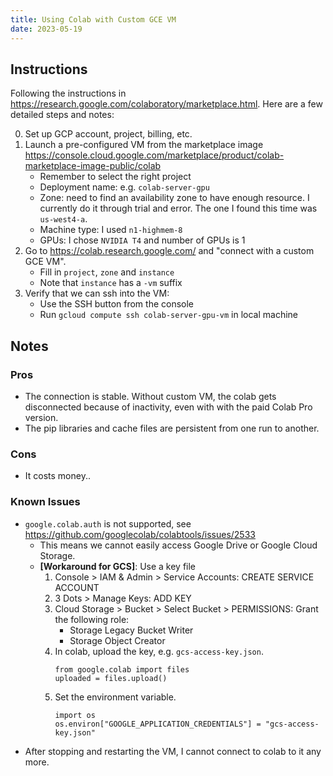 ```yaml
---
title: Using Colab with Custom GCE VM
date: 2023-05-19
---
```


## Instructions

Following the instructions in https://research.google.com/colaboratory/marketplace.html. Here are a few detailed steps and notes:

0. Set up GCP account, project, billing, etc.
1. Launch a pre-configured VM from the marketplace image
   https://console.cloud.google.com/marketplace/product/colab-marketplace-image-public/colab
   * Remember to select the right project
   * Deployment name: e.g. `colab-server-gpu`
   * Zone: need to find an availability zone to have enough resource. I currently do it through trial and error. The one I found this time was `us-west4-a`.
   * Machine type: I used `n1-highmem-8`
   * GPUs: I chose `NVIDIA T4` and number of GPUs is 1
2. Go to https://colab.research.google.com/ and "connect with a custom GCE VM".
   * Fill in `project`, `zone` and `instance`
   * Note that `instance` has a `-vm` suffix
3. Verify that we can ssh into the VM:
   * Use the SSH button from the console
   * Run `gcloud compute ssh colab-server-gpu-vm` in local machine

## Notes

### Pros

* The connection is stable. Without custom VM, the colab gets disconnected because of inactivity, even with with the paid Colab Pro version.
* The pip libraries and cache files are persistent from one run to another.

### Cons

* It costs money..

### Known Issues

* `google.colab.auth` is not supported, see https://github.com/googlecolab/colabtools/issues/2533
  * This means we cannot easily access Google Drive or Google Cloud Storage.
  * __[Workaround for GCS]__: Use a key file
    1. Console > IAM & Admin > Service Accounts: CREATE SERVICE ACCOUNT
    2. 3 Dots > Manage Keys: ADD KEY
    3. Cloud Storage > Bucket > Select Bucket > PERMISSIONS: Grant the following role:
       * Storage Legacy Bucket Writer
       * Storage Object Creator
    4. In colab, upload the key, e.g. `gcs-access-key.json`.
       ```
       from google.colab import files
       uploaded = files.upload()
       ```
    5. Set the environment variable.
       ```
       import os
       os.environ["GOOGLE_APPLICATION_CREDENTIALS"] = "gcs-access-key.json"
       ```
* After stopping and restarting the VM, I cannot connect to colab to it any more.
